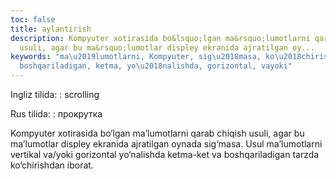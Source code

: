 ```yaml
---
toc: false
title: aylantirish
description: Kompyuter xotirasida bo&lsquo;lgan ma&rsquo;lumotlarni qarab chiqish
  usuli, agar bu ma&rsquo;lumotlar displey ekranida ajratilgan oy...
keywords: "ma\u2019lumotlarni, Kompyuter, sig\u2018masa, ko\u2018chirishdan, tarzda,
  boshqariladigan, ketma, yo\u2018nalishda, gorizontal, vayoki"
---
```


Ingliz tilida:
:   scrolling

Rus tilida:
:   прокрутка

Kompyuter xotirasida bo‘lgan ma’lumotlarni qarab chiqish usuli, agar bu ma’lumotlar displey ekranida ajratilgan oynada sig‘masa. Usul ma’lumotlarni vertikal va/yoki gorizontal yo‘nalishda ketma-ket va boshqariladigan tarzda ko‘chirishdan iborat.